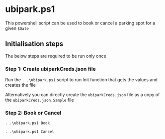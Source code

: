 # ubipark.ps1

This powershell script can be used to book or cancel a parking spot for a given `$Date`

## Initialisation steps
The below steps are required to be run only once

### Step 1: Create ubiparkCreds.json file
Run the `. .\ubipark.ps1` script to run Init function that gets the values and creates the file

Alternatively you can directly create the `ubiparkCreds.json` file as a copy of the `ubiparkCreds.json.Sample` file

### Step 2: Book or Cancel

`. .\ubipark.ps1 Book`

`. .\ubipark.ps1 Cancel`

